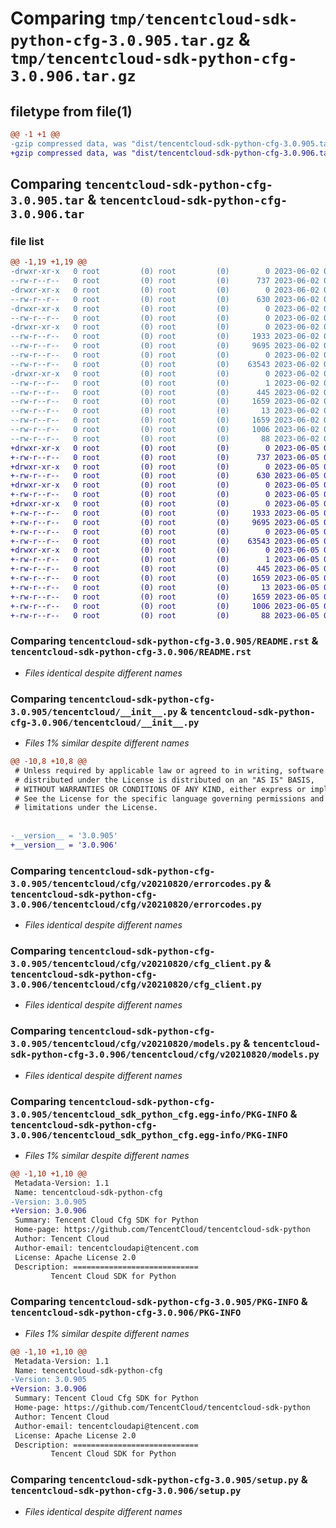 # Comparing `tmp/tencentcloud-sdk-python-cfg-3.0.905.tar.gz` & `tmp/tencentcloud-sdk-python-cfg-3.0.906.tar.gz`

## filetype from file(1)

```diff
@@ -1 +1 @@
-gzip compressed data, was "dist/tencentcloud-sdk-python-cfg-3.0.905.tar", last modified: Fri Jun  2 00:23:24 2023, max compression
+gzip compressed data, was "dist/tencentcloud-sdk-python-cfg-3.0.906.tar", last modified: Mon Jun  5 00:29:35 2023, max compression
```

## Comparing `tencentcloud-sdk-python-cfg-3.0.905.tar` & `tencentcloud-sdk-python-cfg-3.0.906.tar`

### file list

```diff
@@ -1,19 +1,19 @@
-drwxr-xr-x   0 root         (0) root         (0)        0 2023-06-02 00:23:24.000000 tencentcloud-sdk-python-cfg-3.0.905/
--rw-r--r--   0 root         (0) root         (0)      737 2023-06-02 00:23:24.000000 tencentcloud-sdk-python-cfg-3.0.905/README.rst
-drwxr-xr-x   0 root         (0) root         (0)        0 2023-06-02 00:23:24.000000 tencentcloud-sdk-python-cfg-3.0.905/tencentcloud/
--rw-r--r--   0 root         (0) root         (0)      630 2023-06-02 00:23:24.000000 tencentcloud-sdk-python-cfg-3.0.905/tencentcloud/__init__.py
-drwxr-xr-x   0 root         (0) root         (0)        0 2023-06-02 00:23:24.000000 tencentcloud-sdk-python-cfg-3.0.905/tencentcloud/cfg/
--rw-r--r--   0 root         (0) root         (0)        0 2023-06-02 00:23:24.000000 tencentcloud-sdk-python-cfg-3.0.905/tencentcloud/cfg/__init__.py
-drwxr-xr-x   0 root         (0) root         (0)        0 2023-06-02 00:23:24.000000 tencentcloud-sdk-python-cfg-3.0.905/tencentcloud/cfg/v20210820/
--rw-r--r--   0 root         (0) root         (0)     1933 2023-06-02 00:23:24.000000 tencentcloud-sdk-python-cfg-3.0.905/tencentcloud/cfg/v20210820/errorcodes.py
--rw-r--r--   0 root         (0) root         (0)     9695 2023-06-02 00:23:24.000000 tencentcloud-sdk-python-cfg-3.0.905/tencentcloud/cfg/v20210820/cfg_client.py
--rw-r--r--   0 root         (0) root         (0)        0 2023-06-02 00:23:24.000000 tencentcloud-sdk-python-cfg-3.0.905/tencentcloud/cfg/v20210820/__init__.py
--rw-r--r--   0 root         (0) root         (0)    63543 2023-06-02 00:23:24.000000 tencentcloud-sdk-python-cfg-3.0.905/tencentcloud/cfg/v20210820/models.py
-drwxr-xr-x   0 root         (0) root         (0)        0 2023-06-02 00:23:24.000000 tencentcloud-sdk-python-cfg-3.0.905/tencentcloud_sdk_python_cfg.egg-info/
--rw-r--r--   0 root         (0) root         (0)        1 2023-06-02 00:23:24.000000 tencentcloud-sdk-python-cfg-3.0.905/tencentcloud_sdk_python_cfg.egg-info/dependency_links.txt
--rw-r--r--   0 root         (0) root         (0)      445 2023-06-02 00:23:24.000000 tencentcloud-sdk-python-cfg-3.0.905/tencentcloud_sdk_python_cfg.egg-info/SOURCES.txt
--rw-r--r--   0 root         (0) root         (0)     1659 2023-06-02 00:23:24.000000 tencentcloud-sdk-python-cfg-3.0.905/tencentcloud_sdk_python_cfg.egg-info/PKG-INFO
--rw-r--r--   0 root         (0) root         (0)       13 2023-06-02 00:23:24.000000 tencentcloud-sdk-python-cfg-3.0.905/tencentcloud_sdk_python_cfg.egg-info/top_level.txt
--rw-r--r--   0 root         (0) root         (0)     1659 2023-06-02 00:23:24.000000 tencentcloud-sdk-python-cfg-3.0.905/PKG-INFO
--rw-r--r--   0 root         (0) root         (0)     1006 2023-06-02 00:23:24.000000 tencentcloud-sdk-python-cfg-3.0.905/setup.py
--rw-r--r--   0 root         (0) root         (0)       88 2023-06-02 00:23:24.000000 tencentcloud-sdk-python-cfg-3.0.905/setup.cfg
+drwxr-xr-x   0 root         (0) root         (0)        0 2023-06-05 00:29:35.000000 tencentcloud-sdk-python-cfg-3.0.906/
+-rw-r--r--   0 root         (0) root         (0)      737 2023-06-05 00:29:35.000000 tencentcloud-sdk-python-cfg-3.0.906/README.rst
+drwxr-xr-x   0 root         (0) root         (0)        0 2023-06-05 00:29:35.000000 tencentcloud-sdk-python-cfg-3.0.906/tencentcloud/
+-rw-r--r--   0 root         (0) root         (0)      630 2023-06-05 00:29:35.000000 tencentcloud-sdk-python-cfg-3.0.906/tencentcloud/__init__.py
+drwxr-xr-x   0 root         (0) root         (0)        0 2023-06-05 00:29:35.000000 tencentcloud-sdk-python-cfg-3.0.906/tencentcloud/cfg/
+-rw-r--r--   0 root         (0) root         (0)        0 2023-06-05 00:29:35.000000 tencentcloud-sdk-python-cfg-3.0.906/tencentcloud/cfg/__init__.py
+drwxr-xr-x   0 root         (0) root         (0)        0 2023-06-05 00:29:35.000000 tencentcloud-sdk-python-cfg-3.0.906/tencentcloud/cfg/v20210820/
+-rw-r--r--   0 root         (0) root         (0)     1933 2023-06-05 00:29:35.000000 tencentcloud-sdk-python-cfg-3.0.906/tencentcloud/cfg/v20210820/errorcodes.py
+-rw-r--r--   0 root         (0) root         (0)     9695 2023-06-05 00:29:35.000000 tencentcloud-sdk-python-cfg-3.0.906/tencentcloud/cfg/v20210820/cfg_client.py
+-rw-r--r--   0 root         (0) root         (0)        0 2023-06-05 00:29:35.000000 tencentcloud-sdk-python-cfg-3.0.906/tencentcloud/cfg/v20210820/__init__.py
+-rw-r--r--   0 root         (0) root         (0)    63543 2023-06-05 00:29:35.000000 tencentcloud-sdk-python-cfg-3.0.906/tencentcloud/cfg/v20210820/models.py
+drwxr-xr-x   0 root         (0) root         (0)        0 2023-06-05 00:29:35.000000 tencentcloud-sdk-python-cfg-3.0.906/tencentcloud_sdk_python_cfg.egg-info/
+-rw-r--r--   0 root         (0) root         (0)        1 2023-06-05 00:29:35.000000 tencentcloud-sdk-python-cfg-3.0.906/tencentcloud_sdk_python_cfg.egg-info/dependency_links.txt
+-rw-r--r--   0 root         (0) root         (0)      445 2023-06-05 00:29:35.000000 tencentcloud-sdk-python-cfg-3.0.906/tencentcloud_sdk_python_cfg.egg-info/SOURCES.txt
+-rw-r--r--   0 root         (0) root         (0)     1659 2023-06-05 00:29:35.000000 tencentcloud-sdk-python-cfg-3.0.906/tencentcloud_sdk_python_cfg.egg-info/PKG-INFO
+-rw-r--r--   0 root         (0) root         (0)       13 2023-06-05 00:29:35.000000 tencentcloud-sdk-python-cfg-3.0.906/tencentcloud_sdk_python_cfg.egg-info/top_level.txt
+-rw-r--r--   0 root         (0) root         (0)     1659 2023-06-05 00:29:35.000000 tencentcloud-sdk-python-cfg-3.0.906/PKG-INFO
+-rw-r--r--   0 root         (0) root         (0)     1006 2023-06-05 00:29:35.000000 tencentcloud-sdk-python-cfg-3.0.906/setup.py
+-rw-r--r--   0 root         (0) root         (0)       88 2023-06-05 00:29:35.000000 tencentcloud-sdk-python-cfg-3.0.906/setup.cfg
```

### Comparing `tencentcloud-sdk-python-cfg-3.0.905/README.rst` & `tencentcloud-sdk-python-cfg-3.0.906/README.rst`

 * *Files identical despite different names*

### Comparing `tencentcloud-sdk-python-cfg-3.0.905/tencentcloud/__init__.py` & `tencentcloud-sdk-python-cfg-3.0.906/tencentcloud/__init__.py`

 * *Files 1% similar despite different names*

```diff
@@ -10,8 +10,8 @@
 # Unless required by applicable law or agreed to in writing, software
 # distributed under the License is distributed on an "AS IS" BASIS,
 # WITHOUT WARRANTIES OR CONDITIONS OF ANY KIND, either express or implied.
 # See the License for the specific language governing permissions and
 # limitations under the License.
 
 
-__version__ = '3.0.905'
+__version__ = '3.0.906'
```

### Comparing `tencentcloud-sdk-python-cfg-3.0.905/tencentcloud/cfg/v20210820/errorcodes.py` & `tencentcloud-sdk-python-cfg-3.0.906/tencentcloud/cfg/v20210820/errorcodes.py`

 * *Files identical despite different names*

### Comparing `tencentcloud-sdk-python-cfg-3.0.905/tencentcloud/cfg/v20210820/cfg_client.py` & `tencentcloud-sdk-python-cfg-3.0.906/tencentcloud/cfg/v20210820/cfg_client.py`

 * *Files identical despite different names*

### Comparing `tencentcloud-sdk-python-cfg-3.0.905/tencentcloud/cfg/v20210820/models.py` & `tencentcloud-sdk-python-cfg-3.0.906/tencentcloud/cfg/v20210820/models.py`

 * *Files identical despite different names*

### Comparing `tencentcloud-sdk-python-cfg-3.0.905/tencentcloud_sdk_python_cfg.egg-info/PKG-INFO` & `tencentcloud-sdk-python-cfg-3.0.906/tencentcloud_sdk_python_cfg.egg-info/PKG-INFO`

 * *Files 1% similar despite different names*

```diff
@@ -1,10 +1,10 @@
 Metadata-Version: 1.1
 Name: tencentcloud-sdk-python-cfg
-Version: 3.0.905
+Version: 3.0.906
 Summary: Tencent Cloud Cfg SDK for Python
 Home-page: https://github.com/TencentCloud/tencentcloud-sdk-python
 Author: Tencent Cloud
 Author-email: tencentcloudapi@tencent.com
 License: Apache License 2.0
 Description: ============================
         Tencent Cloud SDK for Python
```

### Comparing `tencentcloud-sdk-python-cfg-3.0.905/PKG-INFO` & `tencentcloud-sdk-python-cfg-3.0.906/PKG-INFO`

 * *Files 1% similar despite different names*

```diff
@@ -1,10 +1,10 @@
 Metadata-Version: 1.1
 Name: tencentcloud-sdk-python-cfg
-Version: 3.0.905
+Version: 3.0.906
 Summary: Tencent Cloud Cfg SDK for Python
 Home-page: https://github.com/TencentCloud/tencentcloud-sdk-python
 Author: Tencent Cloud
 Author-email: tencentcloudapi@tencent.com
 License: Apache License 2.0
 Description: ============================
         Tencent Cloud SDK for Python
```

### Comparing `tencentcloud-sdk-python-cfg-3.0.905/setup.py` & `tencentcloud-sdk-python-cfg-3.0.906/setup.py`

 * *Files identical despite different names*

